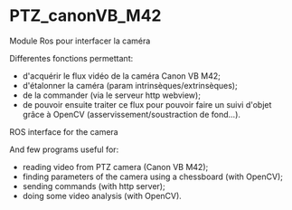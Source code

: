 # PTZ_canonVB_M42

Module Ros pour interfacer la caméra

Differentes fonctions permettant:
- d'acquérir le flux vidéo de la caméra Canon VB M42;
- d'étalonner la caméra (param intrinsèques/extrinsèques);
- de la commander (via le serveur http webview);
- de pouvoir ensuite traiter ce flux pour pouvoir faire un suivi d'objet grâce à OpenCV (asservissement/soustraction de fond...).

ROS interface for the camera

And few programs useful for:
- reading video from PTZ camera (Canon VB M42);
- finding parameters of the camera using a chessboard (with OpenCV);
- sending commands (with http server);
- doing some video analysis (with OpenCV).

